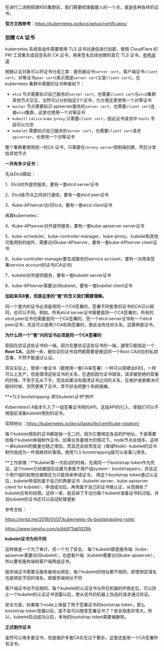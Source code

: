 在进行二进制搭建K8S集群前，我们需要梳理最磨人的一个点，就是各种各样的证书。

**官方文档参考**：https://kubernetes.io/docs/setup/certificates/

### 创建 CA 证书

kubernetes 系统各组件需要使用 TLS 证书对通信进行加密，使用 CloudFlare 的 PKI 工具集生成自签名的 CA 证书，用来签名后续创建的其它 TLS 证书。[参考阅读](https://coreos.com/os/docs/latest/generate-self-signed-certificates.html)

根据认证对象可以将证书分成三类：服务器证书`server cert`，客户端证书`client cert`，对等证书`peer cert`(表示既是`server cert`又是`client cert`)，在kubernetes 集群中需要的证书种类如下：

- `etcd` 节点需要标识自己服务的`server cert`，也需要`client cert`与`etcd`集群其他节点交互，当然可以分别指定2个证书，为方便这里使用一个对等证书
- `master` 节点需要标识 apiserver服务的`server cert`，也需要`client cert`连接`etcd`集群，这里也使用一个对等证书
- `kubectl` `calico` `kube-proxy` 只需要`client cert`，因此证书请求中 `hosts` 字段可以为空
- `kubelet` 需要标识自己服务的`server cert`，也需要`client cert`请求`apiserver`，也使用一个对等证书

整个集群要使用统一的CA 证书，只需要在`chrony-server`控制端创建，然后分发给其他节点



**一共有多少证书：**

先从Etcd算起：

1、Etcd对外提供服务，要有一套etcd server证书

2、Etcd各节点之间进行通信，要有一套etcd peer证书

3、Kube-APIserver访问Etcd，要有一套etcd client证书

再算kubernetes：

4、Kube-APIserver对外提供服务，要有一套kube-apiserver server证书

5、kube-scheduler、kube-controller-manager、kube-proxy、kubelet和其他可能用到的组件，需要访问kube-APIserver，要有一套kube-APIserver client证书

6、kube-controller-manager要生成服务的service account，要有一对用来签署service account的证书(CA证书)

7、kubelet对外提供服务，要有一套kubelet server证书

8、kube-APIserver需要访问kubelet，要有一套kubelet client证书

**加起来共8套，但是这里的“套”的含义我们需要理解。**

同一个套内的证书必须是用同一个CA签署的，签署不同套里的证书的CA可以相同，也可以不同。例如，所有etcd server证书需要是同一个CA签署的，所有的etcd peer证书也需要是同一个CA签署的，而一个etcd server证书和一个etcd peer证书，完全可以是两个CA机构签署的，彼此没有任何关系。这算两套证书。

**为什么同一个“套”内的证书必须是同一个CA签署的**

原因在验证这些证书的一端。因为在要验证这些证书的一端，通常只能指定一个**Root CA**。这样一来，被验证的证书自然都需要是被这同一个Root CA对应的私钥签署，不然不能通过认证。

其实实际上，使用一套证书（都使用一套CA来签署）一样可以搭建出K8S，一样可以上生产，但是理清这些证书的关系，在遇到因为证书错误，请求被拒绝的现象的时候，不至于无从下手，而且如果没有搞清证书之间的关系，在维护或者解决问题的时候，贸然更换了证书，弄不好会把整个系统搞瘫。

***\*TLS bootstrapping 简化kubelet证书\**制作**

Kubernetes1.4版本引入了一组签署证书用的API。这组API的引入，使我们可以不用提前准备kubelet用到的证书。

官网地址：https://kubernetes.io/docs/tasks/tls/certificate-rotation/

每个kubelet用到的证书都是独一无二的，因为它要绑定各自的IP地址，于是需要给每个kubelet单独制作证书，如果业务量很大的情况下，node节点会很多，这样一来kubelet的数量也随之增加，而且还会经常变动（增减Node）kubelet的证书制作就成为一件很麻烦的事情。使用TLS bootstrapping就可以省事儿很多。

**工作原理：**Kubelet第一次启动的时候，先用同一个bootstrap token作为凭证。这个token已经被提前设置为隶属于用户组system：bootstrappers，并且这个用户组的权限也被限定为只能用来申请证书。 用这个bootstrap token通过认证后，kubelet申请到属于自己的两套证书（kubelet server、kube-apiserver client for kubelet），申请成功后，再用属于自己的证书做认证，从而拥有了kubelet应有的权限。这样一来，就去掉了手动为每个kubelet准备证书的过程，并且kubelet的证书还可以自动轮替更新

参考文档：

https://mritd.me/2018/01/07/kubernetes-tls-bootstrapping-note/

https://www.jianshu.com/p/bb973ab1029b

**kubelet证书为何不同**

这样做是一个为了审计，另一个为了安全。 每个kubelet既是服务端（kube-apiserver需要访问kubelet），也是客户端（kubelet需要访问kube-apiserver），所以要有服务端和客户端两组证书。

服务端证书需要与服务器地址绑定，每个kubelet的地址都不相同，即使绑定域名也是绑定不同的域名，故服务端地址不同

客户端证书也不应相同，每个kubelet的认证证书与所在机器的IP绑定后，可以防止一个kubelet的认证证书泄露以后，使从另外的机器上伪造的请求通过验证。

安全方面，如果每个node上保留了用于签署证书的bootstrap token，那么bootstrap token泄漏以后，是不是可以随意签署证书了？安全隐患非常大。所以，kubelet启动成功以后，本地的bootstrap token需要被删除。

**正式制作证书**

虽然可以用多套证书，但是维护多套CA实在过于繁杂，这里还是用一个CA签署所有证书。